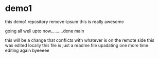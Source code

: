 # demo1

this demo1 repository
remove-ipsum
this is really awesome

going all well upto now..........done
main

this will be a change that conflicts
with whatever is on the remote side
this was edited locally
this file is just a readme file
upadating one more time
editing again
byeeeee
